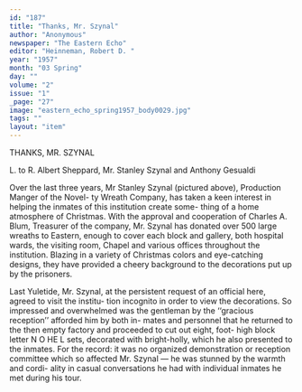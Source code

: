 ```yaml
---
id: "187"
title: "Thanks, Mr. Szynal"
author: "Anonymous"
newspaper: "The Eastern Echo"
editor: "Heinneman, Robert D. "
year: "1957"
month: "03 Spring"
day: ""
volume: "2"
issue: "1"
_page: "27"
image: "eastern_echo_spring1957_body0029.jpg"
tags: ""
layout: "item"
---
```

THANKS, MR. SZYNAL

L. to R. Albert Sheppard, Mr. Stanley Szynal
and Anthony Gesualdi

Over the last three years, Mr Stanley Szynal
(pictured above), Production Manger of the Novel-
ty Wreath Company, has taken a keen interest in
helping the inmates of this institution create some-
thing of a home atmosphere of Christmas. With
the approval and cooperation of Charles A. Blum,
Treasurer of the company, Mr. Szynal has donated
over 500 large wreaths to Eastern, enough to cover
each block and gallery, both hospital wards, the
visiting room, Chapel and various offices throughout
the institution. Blazing in a variety of Christmas
colors and eye-catching designs, they have provided
a cheery background to the decorations put up by
the prisoners.

Last Yuletide, Mr. Szynal, at the persistent
request of an official here, agreed to visit the institu-
tion incognito in order to view the decorations. So
impressed and overwhelmed was the gentleman by
the ‘‘gracious reception’’ afforded him by both in-
mates and personnel that he returned to the then
empty factory and proceeded to cut out eight, foot-
high block letter N O HE L sets, decorated with
bright-holly, which he also presented to the inmates.
For the record: it was no organized demonstration
or reception committee which so affected Mr.
Szynal — he was stunned by the warmth and cordi-
ality in casual conversations he had with individual
inmates he met during his tour.
